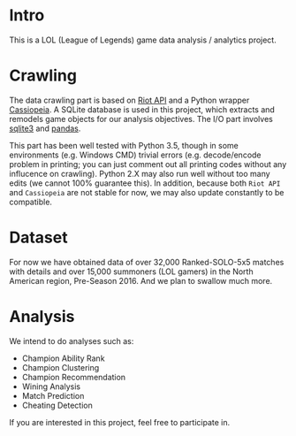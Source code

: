 # Intro

This is a LOL (League of Legends) game data analysis / analytics project.

# Crawling

The data crawling part is based on [Riot API](https://developer.riotgames.com/api/methods) and a Python wrapper [Cassiopeia](https://github.com/meraki-analytics/cassiopeia). A SQLite database is used in this project, which extracts and remodels game objects for our analysis objectives. The I/O part involves [sqlite3](https://docs.python.org/3.5/library/sqlite3.html) and [pandas](http://pandas.pydata.org/). 

This part has been well tested with Python 3.5, though in some environments (e.g. Windows CMD) trivial errors (e.g. decode/encode problem in printing; you can just comment out all printing codes without any influcence on crawling). Python 2.X may also run well without too many edits (we cannot 100% guarantee this). In addition, because both `Riot API` and `Cassiopeia` are not stable for now, we may also update constantly to be compatible.

# Dataset

For now we have obtained data of over 32,000 Ranked-SOLO-5x5 matches with details and over 15,000 summoners (LOL gamers) in the North American region, Pre-Season 2016. And we plan to swallow much more.

# Analysis

We intend to do analyses such as:

- Champion Ability Rank
- Champion Clustering
- Champion Recommendation
- Wining Analysis 
- Match Prediction
- Cheating Detection

If you are interested in this project, feel free to participate in.